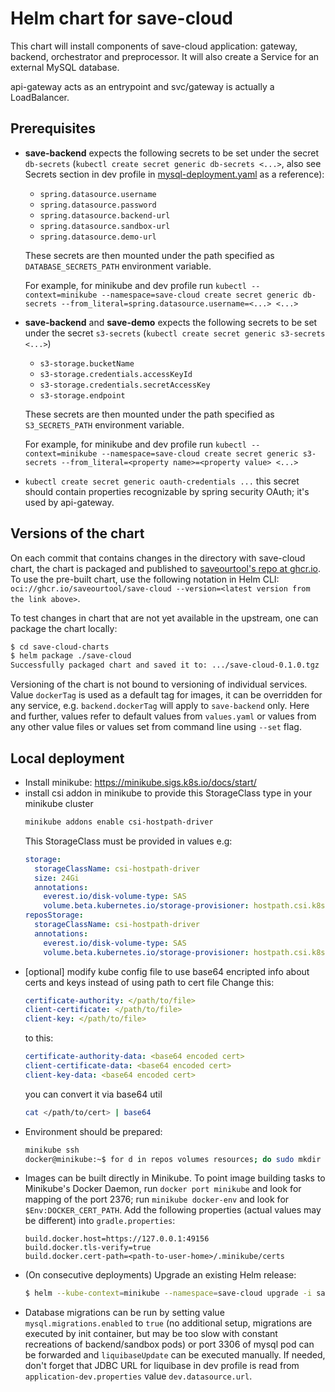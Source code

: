# Helm chart for save-cloud
This chart will install components of save-cloud application: gateway, backend, orchestrator and preprocessor.
It will also create a Service for an external MySQL database.

api-gateway acts as an entrypoint and svc/gateway is actually a LoadBalancer.

## Prerequisites
* **save-backend** expects the following secrets to be set under the secret `db-secrets` (`kubectl create secret generic db-secrets <...>`, 
  also see Secrets section in dev profile in [mysql-deployment.yaml](templates/mysql-deployment.yaml) as a reference):
  * `spring.datasource.username`
  * `spring.datasource.password`
  * `spring.datasource.backend-url`
  * `spring.datasource.sandbox-url`
  * `spring.datasource.demo-url`

  These secrets are then mounted under the path specified as `DATABASE_SECRETS_PATH` environment variable.

  For example, for minikube and dev profile run `kubectl --context=minikube --namespace=save-cloud create secret generic db-secrets --from_literal=spring.datasource.username=<...> <...>`
* **save-backend** and **save-demo** expects the following secrets to be set under the secret `s3-secrets` (`kubectl create secret generic s3-secrets <...>`)
    * `s3-storage.bucketName`
    * `s3-storage.credentials.accessKeyId`
    * `s3-storage.credentials.secretAccessKey`
    * `s3-storage.endpoint`

  These secrets are then mounted under the path specified as `S3_SECRETS_PATH` environment variable.
  
  For example, for minikube and dev profile run `kubectl --context=minikube --namespace=save-cloud create secret generic s3-secrets --from_literal=<property name>=<property value> <...>`
* `kubectl create secret generic oauth-credentials ...` this secret should contain properties recognizable by spring security OAuth;
  it's used by api-gateway.

## Versions of the chart
On each commit that contains changes in the directory with save-cloud chart, the chart is packaged and published to 
[saveourtool's repo at ghcr.io](https://github.com/saveourtool/save-cloud/pkgs/container/save-cloud). To use the pre-built chart,
use the following notation in Helm CLI: `oci://ghcr.io/saveourtool/save-cloud --version=<latest version from the link above>`.

To test changes in chart that are not yet available in the upstream, one can package the chart locally:
```bash
$ cd save-cloud-charts
$ helm package ./save-cloud
Successfully packaged chart and saved it to: .../save-cloud-0.1.0.tgz
```

Versioning of the chart is not bound to versioning of individual services. Value `dockerTag` is used as a default tag for images,
it can be overridden for any service, e.g. `backend.dockerTag` will apply to `save-backend` only.
Here and further, values refer to default values from `values.yaml` or values from any other value files or values set from
command line using `--set` flag.

## Local deployment
* Install minikube: https://minikube.sigs.k8s.io/docs/start/
* install csi addon in minikube to provide this StorageClass type in your minikube cluster
  ```bash
  minikube addons enable csi-hostpath-driver
  ```
  This StorageClass must be provided in values e.g:
  ```yaml
  storage:
    storageClassName: csi-hostpath-driver
    size: 24Gi
    annotations:
      everest.io/disk-volume-type: SAS
      volume.beta.kubernetes.io/storage-provisioner: hostpath.csi.k8s.io
  reposStorage:
    storageClassName: csi-hostpath-driver
    annotations:
      everest.io/disk-volume-type: SAS
      volume.beta.kubernetes.io/storage-provisioner: hostpath.csi.k8s.io
  ```
* [optional] modify kube config file to use base64 encripted info about certs and keys instead of using path to cert file
  Change this:
  ```yaml
  certificate-authority: </path/to/file>
  client-certificate: </path/to/file>
  client-key: </path/to/file>
  ```
  to this:
  ```yaml
  certificate-authority-data: <base64 encoded cert>
  client-certificate-data: <base64 encoded cert>
  client-key-data: <base64 encoded cert>
  ```
  you can convert it via base64 util
  ```bash
  cat </path/to/cert> | base64 
  ```
* Environment should be prepared:
  ```bash
  minikube ssh
  docker@minikube:~$ for d in repos volumes resources; do sudo mkdir -p /tmp/save/$d && sudo chown -R 1000:1000 /tmp/save/$d; done
  ```
* Images can be built directly in Minikube. To point image building tasks to Minikube's Docker Daemon,
  run `docker port minikube` and look for mapping of the port 2376; run `minikube docker-env` and look for `$Env:DOCKER_CERT_PATH`.
  Add the following properties (actual values may be different) into `gradle.properties`:
  ```properties
  build.docker.host=https://127.0.0.1:49156
  build.docker.tls-verify=true
  build.docker.cert-path=<path-to-user-home>/.minikube/certs
  ```
* (On consecutive deployments) Upgrade an existing Helm release:
  ```bash
  $ helm --kube-context=minikube --namespace=save-cloud upgrade -i save-cloud save-cloud-0.1.0.tgz/<or use ulr oci://ghcr.io/saveourtool/save-cloud> --values values-minikube.yaml --values=values-images.yaml <any other value files and/or --set flags>
  ```
* Database migrations can be run by setting value `mysql.migrations.enabled` to `true` (no additional setup, migrations
  are executed by init container, but may be too slow with constant recreations of backend/sandbox pods)
  or port 3306 of mysql pod can be forwarded and `liquibaseUpdate` can be executed manually. If needed, don't forget that
  JDBC URL for liquibase in dev profile is read from `application-dev.properties` value `dev.datasource.url`.
